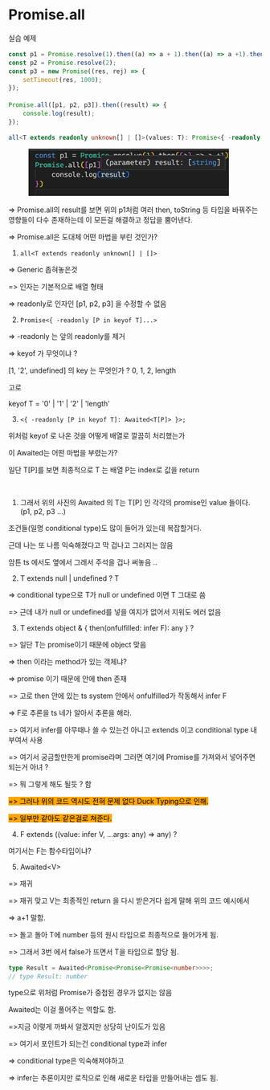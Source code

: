 # Promise.all

실습 예제

```typescript
const p1 = Promise.resolve(1).then((a) => a + 1).then((a) => a +1).then((a) => a.toString());
const p2 = Promise.resolve(2);
const p3 = new Promise((res, rej) => {
    setTimeout(res, 1000);
});

Promise.all([p1, p2, p3]).then((result) => {
    console.log(result);
});
```



```typescript
all<T extends readonly unknown[] | []>(values: T): Promise<{ -readonly [P in keyof T]: Awaited<T[P]> }>;
```

<figure><img src="../../.gitbook/assets/image (15).png" alt=""><figcaption></figcaption></figure>

\=> Promise.all의 result를 보면 위의 p1처럼 여러 then, toString 등 타입을 바꿔주는 영향들이 다수 존재하는데 이 모든걸 해결하고 정답을 뿜어낸다.

\=> Promise.all은 도대체 어떤 마법을 부린 것인가?



1. ```
   all<T extends readonly unknown[] | []>
   ```

\=> Generic 좁혀놓은것

\=> 인자는 기본적으로 배열 형태

\=> readonly로 인자인 \[p1, p2, p3] 을 수정할 수 없음



2. ```
   Promise<{ -readonly [P in keyof T]...>
   ```

\=> -readonly 는 앞의 readonly를 제거

\=> keyof 가 무엇이냐 ?

\[1, '2', undefined] 의 key 는 무엇인가 ? 0, 1, 2, length



고로&#x20;

keyof T = '0' | '1' | '2' | 'length'



3. ```
   <{ -readonly [P in keyof T]: Awaited<T[P]> }>;
   ```

위처럼 keyof 로 나온 것을 어떻게 배열로 깔끔히 처리했는가

이 Awaited는 어떤 마법을 부렸는가?



일단 T\[P]를 보면 최종적으로 T 는 배열 P는 index로 값을 return&#x20;

<figure><img src="../../.gitbook/assets/image (18).png" alt=""><figcaption></figcaption></figure>

1. 그래서 위의 사진의 Awaited 의 T는 T\[P] 인 각각의 promise인 value 들이다. (p1, p2, p3 ...)

조건들(일명 conditional type)도 많이 들어가 있는데 복잡할거다.

근데 나는 또 나름 익숙해졌다고 막 겁나고 그러지는 않음&#x20;

암튼 ts 에서도 옆에서 그래서 주석을 겁나 써놓음 ..



2. T extends null | undefined ? T

\=> conditional type으로 T가 null or undefined 이면 T 그대로 씀

\=> 근데 내가 null or undefined를 넣을 여지가 없어서 지워도 에러 없음



3. T extends object & { then(onfulfilled: infer F): any } ?

\=> 일단 T는 promise이기 때문에 object 맞음

\=> then 이라는 method가 있는 객체냐?

\=> promise 이기 때문에 안에 then 존재&#x20;

\=> 고로 then 안에 있는 ts system 안에서 onfulfilled가 작동해서 infer F

\=> F로 추론을 ts 네가 알아서 추론을 해라.

\=> 여기서 infer를 아무때나 쓸 수 있는건 아니고 extends 이고 conditional type 내부여서 사용



\=> 여기서 궁금할만한게 promise라며 그러면 여기에 Promise를 가져와서 넣어주면 되는거 아녀 ?

\=> 뭐 그렇게 해도 될듯 ? 함&#x20;

<mark style="background-color:orange;">=> 그러나 위의 코드 역시도 전혀 문제 없다 Duck Typing으로 인해.</mark>

<mark style="background-color:orange;">=> 일부만 같아도 같은걸로 쳐준다.</mark>





4. F extends ((value: infer V, ...args: any) => any) ?

여기서는 F는 함수타입이냐?



5. Awaited\<V>

\=> 재귀

\=> 재귀 맞고 V는 최종적인 return 을 다시 받은거다 쉽게 말해 위의 코드 예시에서&#x20;

\=> a+1 말함.

\=> 돌고 돌아 T에 number 등의 원시 타입으로 최종적으로 들어가게 됨.

\=> 그래서 3번 에서 false가 뜨면서 T을 타입으로 할당 됨.



```typescript
type Result = Awaited<Promise<Promise<Promise<number>>>>;
// type Result: number
```

type으로 위처럼  Promise가 중첩된 경우가 없지는 않음&#x20;

Awaited는 이걸 풀어주는 역할도 함.





\=>지금 이렇게 까봐서 알겠지만 상당히 난이도가 있음

\=> 여기서 포인트가 되는건 conditional type과 infer

\=> conditional type은 익숙해져야하고

\=> infer는 추론이지만 로직으로 인해 새로운 타입을 만들어내는 셈도 됨.





